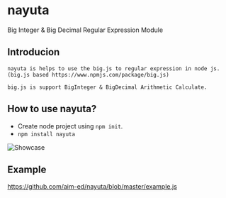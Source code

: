 # nayuta

Big Integer &amp; Big Decimal Regular Expression Module

## Introducion

```
nayuta is helps to use the big.js to regular expression in node js.
(big.js based https://www.npmjs.com/package/big.js)

big.js is support BigInteger & BigDecimal Arithmetic Calculate.
```

## How to use nayuta?

- Create node project using `npm init`.
- `npm install nayuta`

![Showcase](http://i.imgur.com/UHudJCp.png)

## Example

<https://github.com/aim-ed/nayuta/blob/master/example.js>
